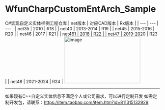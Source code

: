 # WfunCharpCustomEntArch_Sample
C#实现自定义实体样例工程仓库
| net版本 | 对应CAD版本 | Rx版本 |
| --- | --- | --- |
| net35 | 2010 | R18 |
| net40 | 2013-2014 | R19 |
| net45 | 2015-2016 | R20 |
| net46 | 2017 | R21 |
| net461 | 2018 | R22 |
| net47 | 2019-2020 | R23 |
| net48 | 2021-2024 | R24 |
<img width="248" height="153" alt="image" src="https://github.com/user-attachments/assets/08505e46-d190-4b01-b785-61dfdd415b3f" />


------------------------------------------------------------------------------
如果现有C++自定义实体信息不满足个人或公司需求，可以进行定制开发
如需定制开发包，请联系：https://item.taobao.com/item.htm?id=811315132929
